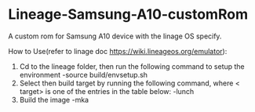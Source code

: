 # Lineage-Samsung-A10-customRom
A custom rom for Samsung A10 device with the linage OS specify.


How to Use(refer to linage doc https://wiki.lineageos.org/emulator):
1. Cd to the lineage folder, then run the following command to setup the environment
   -source build/envsetup.sh
2. Select then build target by running the following command, where < target> is one of the entries in the table below:
   -lunch <taget>
3. Build the image
   -mka
   
